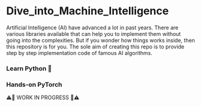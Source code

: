 # Dive_into_Machine_Intelligence

Artificial Intelligence (AI) have advanced a lot in past years. There are various libraries available that can help you to implement them without going into the complexities. But if you wonder how things works inside, then this repository is for you. The sole aim of creating this repo is to provide step by step implementation code of famous AI algorithms.

### Learn Python 🐍
### Hands-on PyTorch 

⚠️🚧 WORK IN PROGRESS 🚧⚠️
